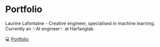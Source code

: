 # Portfolio

Laurine Lafontaine - Creative engineer, specialised in machine learning. \
Currently an ✨AI engineer✨ at Harfanglab.

:computer: [Portfolio](https://laflaurine.github.io/portfolio/)